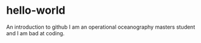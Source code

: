 # hello-world
An introduction to github
I am an operational oceanography masters student and I am bad at coding.
